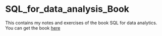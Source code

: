 # SQL_for_data_analysis_Book
This contains my notes and exercises of the book SQL for data analytics. 
You can get the book [here](https://www.amazon.in/SQL-Data-Analytics-efficient-analysis-ebook/dp/B07QVQGBXB)
